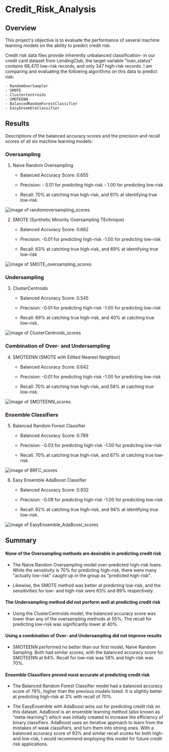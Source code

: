 # Credit_Risk_Analysis


## Overview
This project's objective is to evaluate the performance of several machine learning models on the ability to predict credit risk.

Credit risk data files provide inherently unbalanced classification- in our credit card dataset from LendingClub, the target variable "loan_status" contains 68,470 low-risk records, and only 347 high-risk records. I am comparing and evaluating the following algorithms on this data to predict risk:

    - RandomOverSampler
    - SMOTE
    - ClusterCentroids
    - SMOTEENN
    - BalancedRandomForestClassifier
    - EasyEnsembleClassifier

## Results

Descriptions of the balanced accuracy scores and the precision and recall scores of all six machine learning models:

### Oversampling
1. Naive Random Oversampling

    * Balanced Accuracy Score: 0.655

    * Precision:    - 0.01 for predicting high-risk
                    - 1.00 for predicting low-risk

    * Recall: 70% at catching true high-risk, and 61% at identifying true low-risk. 

![image of randomoversampling_scores](https://github.com/EBolinVA/Credit_Risk_Analysis/blob/main/Starter_Code/Images/RandomOversampling_scores.png)
 
2. SMOTE (Synthetic Minority Oversampling TEchnique)

    * Balanced Accuracy Score: 0.662

    * Precision:    -0.01 for predicting high-risk
                    -1.00 for predicting low-risk
    
    * Recall: 63% at catching true high-risk, and 69% at identifying true low-risk

![image of SMOTE_oversampling_scores](https://github.com/EBolinVA/Credit_Risk_Analysis/blob/main/Starter_Code/Images/SMOTE_oversampling_scores.png)

### Undersampling
3. ClusterCentroids

    * Balanced Accuracy Score: 0.545

    * Precision:    -0.01 for predicting high-risk
                    -1.00 for predicting low-risk
    
    * Recall: 69% at catching true high-risk, and 40% at catching true low-risk.

![image of ClusterCentroids_scores](https://github.com/EBolinVA/Credit_Risk_Analysis/blob/main/Starter_Code/Images/ClusterCentroides_undersampling_scores.png)


### Combination of Over- and Undersampling
4. SMOTEENN (SMOTE with Edited Nearest Neighbor)

    * Balanced Accuracy Score: 0.642

    * Precision:    -0.01 for predicting high-risk
                    -1.00 for predicting low-risk
    
    * Recall: 70% at catching true high-risk, and 58% at catching true low-risk.

![image of SMOTEENN_scores](https://github.com/EBolinVA/Credit_Risk_Analysis/blob/main/Starter_Code/Images/SMOTEENN_oversampling_scores.png)

### Ensemble Classifiers
5. Balanced Random Forest Classifier

    * Balanced Accuracy Score: 0.789

    * Precision:    -0.03 for predicting high-risk
                    -1.00 for predicting low-risk
    
    * Recall: 70% at catching true high-risk, and 87% at catching true low-risk.

![image of BRFC_scores](https://github.com/EBolinVA/Credit_Risk_Analysis/blob/main/Starter_Code/Images/BRFC_ensemble_scores.png)

6. Easy Ensemble AdaBoost Classifier

    * Balanced Accuracy Score: 0.932

    * Precision:    -0.09 for predicting high-risk
                    -1.00 for prediciting low-risk
    
    * Recall: 92% at catching true high-risk, and 94% at identifying true low-risk.

![image of EasyEnsemble_AdaBoost_scores](https://github.com/EBolinVA/Credit_Risk_Analysis/blob/main/Starter_Code/Images/EasyEnsemble_AdaBoost_scores.png)


## Summary

#### None of the Oversampling methods are desirable in predicting credit risk
  * The Naive Random Oversampling model over-predicted high-risk loans. While the sensitivity is 70% for predicting high-risk, there were many "actually low-risk" caught up in the group as "predicted high-risk".

  * Likewise, the SMOTE method was better at predicting low-risk, and the sensitivities for low- and high-risk were 63% and 69% respectively.

#### The Undersampling method did not perform well at predicting credit risk
  * Using the ClusterCentroids model, the balanced accuracy score was lower than any of the oversampling methods at 55%. The recall for predicting low-risk was significantly lower at 40%. 

#### Using a combination of Over- and Undersampling did not improve results
  * SMOTEENN performed no better than our first model, Naive Random Sampling. Both had similar scores, with the balanced accuracy score for SMOTEENN at 64%. Recall for low-risk was 58% and high-risk was 70%.

#### Ensemble Classifiers proved most accurate at predicting credit risk
  * The Balanced Random Forest Classifier model had a balanced accuracy score of 79%, higher than the previous models listed. It is slightly better at predicting high-risk at 3% with recall of 70%. 

  * The EasyEnsemble with AdaBoost wins out for predicting credit risk on this dataset. AdaBoost is an ensemble learning method (also known as “meta-learning”) which was initially created to increase the efficiency of binary classifiers. AdaBoost uses an iterative approach to learn from the mistakes of weak classifiers, and turn them into strong ones. With a balanced accuracy score of 93% and similar recall scores for both high- and low-risk, I would recommend employing this model for future credit risk applications. 


